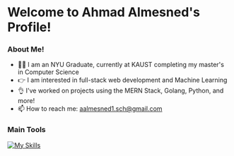 # Welcome to Ahmad Almesned's Profile!

### About Me!
- 👨‍🎓 I am an NYU Graduate, currently at KAUST completing my master's in Computer Science
- :point_right: I am interested in full-stack web development and Machine Learning
- :ok_hand: I've worked on projects using the MERN Stack, Golang, Python, and more!
- 📫 How to reach me: aalmesned1.sch@gmail.com 




### Main Tools
[![My Skills](https://skillicons.dev/icons?i=js,html,css,react,nodejs,py,express,mongodb)](https://skillicons.dev)







<!---
Ahmadhcs/Ahmadhcs is a ✨ special ✨ repository because its `README.md` (this file) appears on your GitHub profile.
You can click the Preview link to take a look at your changes.
--->
